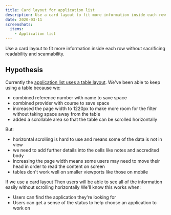```yaml
---
title: Card layout for application list
description: Use a card layout to fit more information inside each row without sacrificing readability and scannability.
date: 2020-03-11
screenshots:
  items:
    - Application list
---
```


Use a card layout to fit more information inside each row without sacrificing readability and scannability.

## Hypothesis

Currently the [application list uses a table layout](/manage-teacher-training-applications/filtering-applications#application-list). We've been able to keep using a table because we:

* combined reference number with name to save space
* combined provider with course to save space
* increased the page width to 1220px to make more room for the filter without taking space away from the table
* added a scrollable area so that the table can be scrolled horizontally

But:

* horizontal scrolling is hard to use and means some of the data is not in view
* we need to add further details into the cells like notes and accredited body
* increasing the page width means some users may need to move their head in order to read the content on screen
* tables don't work well on smaller viewports like those on mobile

If we use a card layout
Then users will be able to see all of the information easily without scrolling horizontally
We'll know this works when:

* Users can find the application they're looking for
* Users can get a sense of the status to help choose an application to work on
